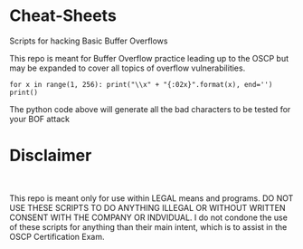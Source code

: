 # Cheat-Sheets
Scripts for hacking Basic Buffer Overflows
<br> 
<p>This repo is meant for Buffer Overflow practice leading up to the OSCP but may be expanded to cover all topics of overflow vulnerabilities.</p>


`for x in range(1, 256):
   print("\\x" + "{:02x}".format(x), end='')
 print()`
 <br>
 <p>The python code above will generate all the bad characters to be tested for your BOF attack</p>
 
 
 # Disclaimer
 <br>
 <p>This repo is meant only for use within LEGAL means and programs. DO NOT USE THESE SCRIPTS TO DO ANYTHING ILLEGAL OR WITHOUT WRITTEN CONSENT WITH THE COMPANY OR INDVIDUAL. 
 I do not condone the use of these scripts for anything than their main intent, which is to assist in the OSCP Certification Exam. </p>
